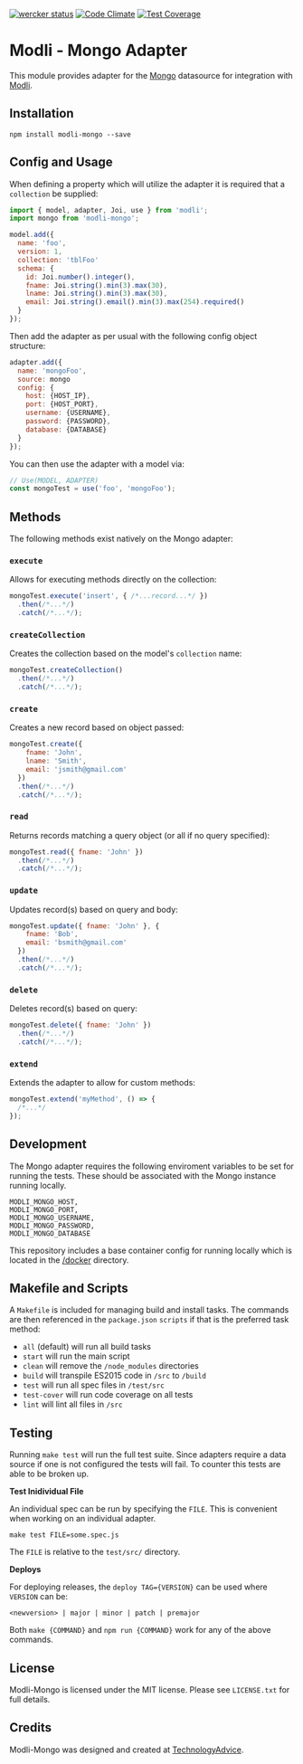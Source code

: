 [![wercker status](https://app.wercker.com/status/965720bdeb6427fcccf0323da755240b/s/master "wercker status")](https://app.wercker.com/project/bykey/965720bdeb6427fcccf0323da755240b)
[![Code Climate](https://codeclimate.com/github/node-modli/modli-mongo/badges/gpa.svg)](https://codeclimate.com/github/node-modli/modli-mongo)
[![Test Coverage](https://codeclimate.com/github/node-modli/modli-mongo/badges/coverage.svg)](https://codeclimate.com/github/node-modli/modli-mongo/coverage)

# Modli - Mongo Adapter

This module provides adapter for the [Mongo](https://www.mongodb.com)
datasource for integration with [Modli](https://github.com/node-modli).

## Installation

```
npm install modli-mongo --save
```

## Config and Usage

When defining a property which will utilize the adapter it is required that a
`collection` be supplied:

```javascript
import { model, adapter, Joi, use } from 'modli';
import mongo from 'modli-mongo';

model.add({
  name: 'foo',
  version: 1,
  collection: 'tblFoo'
  schema: {
    id: Joi.number().integer(),
    fname: Joi.string().min(3).max(30),
    lname: Joi.string().min(3).max(30),
    email: Joi.string().email().min(3).max(254).required()
  }
});
```

Then add the adapter as per usual with the following config object structure:

```javascript
adapter.add({
  name: 'mongoFoo',
  source: mongo
  config: {
    host: {HOST_IP},
    port: {HOST_PORT},
    username: {USERNAME},
    password: {PASSWORD},
    database: {DATABASE}
  }
});
```

You can then use the adapter with a model via:

```javascript
// Use(MODEL, ADAPTER)
const mongoTest = use('foo', 'mongoFoo');
```

## Methods

The following methods exist natively on the Mongo adapter:

### `execute`

Allows for executing methods directly on the collection:

```javascript
mongoTest.execute('insert', { /*...record...*/ })
  .then(/*...*/)
  .catch(/*...*/);
```

### `createCollection`

Creates the collection based on the model's `collection` name:

```javascript
mongoTest.createCollection()
  .then(/*...*/)
  .catch(/*...*/);
```

### `create`

Creates a new record based on object passed:

```javascript
mongoTest.create({
    fname: 'John',
    lname: 'Smith',
    email: 'jsmith@gmail.com'
  })
  .then(/*...*/)
  .catch(/*...*/);
```

### `read`

Returns records matching a query object (or all if no query specified):

```javascript
mongoTest.read({ fname: 'John' })
  .then(/*...*/)
  .catch(/*...*/);
```

### `update`

Updates record(s) based on query and body:

```javascript
mongoTest.update({ fname: 'John' }, {
    fname: 'Bob',
    email: 'bsmith@gmail.com'
  })
  .then(/*...*/)
  .catch(/*...*/);
```

### `delete`

Deletes record(s) based on query:

```javascript
mongoTest.delete({ fname: 'John' })
  .then(/*...*/)
  .catch(/*...*/);
```

### `extend`

Extends the adapter to allow for custom methods:

```javascript
mongoTest.extend('myMethod', () => {
  /*...*/
});
```

## Development

The Mongo adapter requires the following enviroment variables to be set for
running the tests. These should be associated with the Mongo instance running
locally.

```
MODLI_MONGO_HOST,
MODLI_MONGO_PORT,
MODLI_MONGO_USERNAME,
MODLI_MONGO_PASSWORD,
MODLI_MONGO_DATABASE
```

This repository includes a base container config for running locally which is
located in the [/docker](/docker) directory.

## Makefile and Scripts

A `Makefile` is included for managing build and install tasks. The commands are
then referenced in the `package.json` `scripts` if that is the preferred
task method:

* `all` (default) will run all build tasks
* `start` will run the main script
* `clean` will remove the `/node_modules` directories
* `build` will transpile ES2015 code in `/src` to `/build`
* `test` will run all spec files in `/test/src`
* `test-cover` will run code coverage on all tests
* `lint` will lint all files in `/src`

## Testing

Running `make test` will run the full test suite. Since adapters require a data
source if one is not configured the tests will fail. To counter this tests are
able to be broken up.

**Test Inidividual File**

An individual spec can be run by specifying the `FILE`. This is convenient when
working on an individual adapter.

```
make test FILE=some.spec.js
```

The `FILE` is relative to the `test/src/` directory.

**Deploys**

For deploying releases, the `deploy TAG={VERSION}` can be used where `VERSION` can be:

```
<newversion> | major | minor | patch | premajor
```

Both `make {COMMAND}` and `npm run {COMMAND}` work for any of the above commands.

## License

Modli-Mongo is licensed under the MIT license. Please see `LICENSE.txt` for full details.

## Credits

Modli-Mongo was designed and created at [TechnologyAdvice](http://www.technologyadvice.com).
